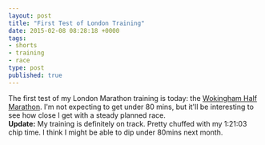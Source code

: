 ```yaml
---
layout: post
title: "First Test of London Training"
date: 2015-02-08 08:28:18 +0000
tags:
- shorts
- training
- race
type: post
published: true
---
```

The first test of my London Marathon training is today: the [Wokingham Half Marathon](https://www.wokinghamhalfmarathon.co.uk/). I'm not expecting to get under 80 mins, but it'll be interesting to see how close I get with a steady planned race.
<br>
**Update:** My training is definitely on track. Pretty chuffed with my 1:21:03 chip time. I think I might be able to dip under 80mins next month.
